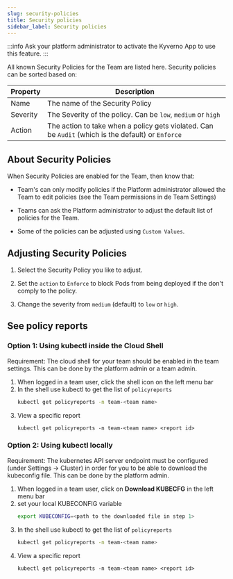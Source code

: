 ```yaml
---
slug: security-policies
title: Security policies
sidebar_label: Security policies
---
```


:::info
Ask your platform administrator to activate the Kyverno App to use this feature.
:::

All known Security Policies for the Team are listed here. Security policies can be sorted based on:

| Property      | Description                                                                                        |
| ------------- | -------------------------------------------------------------------------------------------------- |
| Name          | The name of the Security Policy                                                                    |
| Severity      | The Severity of the policy. Can be `low`, `medium` or `high`                                       |
| Action        | The action to take when a policy gets violated. Can be `Audit` (which is the default) or `Enforce` |

## About Security Policies

When Security Policies are enabled for the Team, then know that:

- Team's can only modify policies if the Platform administrator allowed the Team to edit policies (see the Team permissions in de Team Settings)

- Teams can ask the Platform administrator to adjust the default list of policies for the Team.

- Some of the policies can be adjusted using `Custom Values`.

## Adjusting Security Policies

1. Select the Security Policy you like to adjust.

2. Set the `action` to `Enforce` to block Pods from being deployed if the don't comply to the policy.

3. Change the severity from `medium` (default) to `low` or `high`.

## See policy reports

### Option 1: Using kubectl inside the Cloud Shell
Requirement: The cloud shell for your team should be enabled in the team settings. This can be done by the platform admin or a team admin.

1. When logged in a team user, click the shell icon on the left menu bar
2. In the shell use kubectl to get the list of `policyreports`
    ```bash
    kubectl get policyreports -n team-<team name>
    ```
3. View a specific report
    ```
    kubectl get policyreports -n team-<team name> <report id>
    ```

### Option 2: Using kubectl locally
Requirement: The kubernetes API server endpoint must be configured (under Settings -> Cluster) in order for you to be able to download the kubeconfig file. This can be done by the platform admin.

1. When logged in a team user, click on **Download KUBECFG** in the left menu bar
2. set your local KUBECONFIG variable
    ```bash
    export KUBECONFIG=<path to the downloaded file in step 1>
    ```
3. In the shell use kubectl to get the list of `policyreports`
    ```bash
    kubectl get policyreports -n team-<team name>
    ```
4. View a specific report
    ```
    kubectl get policyreports -n team-<team name> <report id>
    ```